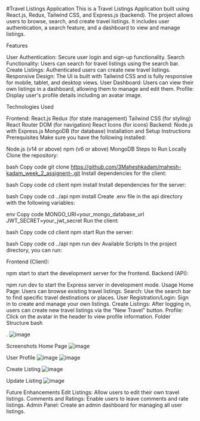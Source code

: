 
#Travel Listings Application
This is a Travel Listings Application built using React.js, Redux, Tailwind CSS, and Express.js (backend). The project allows users to browse, search, and create travel listings. It includes user authentication, a search feature, and a dashboard to view and manage listings.

Features

 User Authentication: Secure user login and sign-up functionality.
 Search Functionality: Users can search for travel listings using the search bar.
 Create Listings: Authenticated users can create new travel listings.
 Responsive Design: The UI is built with Tailwind CSS and is fully responsive for mobile, tablet, and desktop views.
 User Dashboard: Users can view their own listings in a dashboard, allowing them to manage and edit them.
 Profile: Display user's profile details including an avatar image.

 
Technologies Used

Frontend:
React.js
Redux (for state management)
Tailwind CSS (for styling)
React Router DOM (for navigation)
React Icons (for icons)
Backend:
Node.js with Express.js
MongoDB (for database)
Installation and Setup Instructions
Prerequisites
Make sure you have the following installed:

Node.js (v14 or above)
npm (v6 or above)
MongoDB
Steps to Run Locally
Clone the repository:

bash
Copy code
git clone https://github.com/3Maheshkadam/mahesh-kadam_week_2_assignent-.git
Install dependencies for the client:

bash
Copy code
cd client
npm install
Install dependencies for the server:

bash
Copy code
cd ../api
npm install
Create .env file in the api directory with the following variables:

env
Copy code
MONGO_URI=your_mongo_database_url
JWT_SECRET=your_jwt_secret
Run the client:

bash
Copy code
cd client
npm start
Run the server:

bash
Copy code
cd ../api
npm run dev
Available Scripts
In the project directory, you can run:

Frontend (Client):

npm start to start the development server for the frontend.
Backend (API):

npm run dev to start the Express server in development mode.
Usage
Home Page: Users can browse existing travel listings.
Search: Use the search bar to find specific travel destinations or places.
User Registration/Login: Sign in to create and manage your own listings.
Create Listings: After logging in, users can create new travel listings via the "New Travel" button.
Profile: Click on the avatar in the header to view profile information.
Folder Structure
bash



.
![image](https://github.com/user-attachments/assets/f8a69dc2-79bf-4b51-bdf7-99e46f81e495)



Screenshots
Home Page
![image](https://github.com/user-attachments/assets/5c4bf4e3-0873-4ea6-9814-7a61478df060)


User Profile
![image](https://github.com/user-attachments/assets/22e61283-67e7-476b-8cc1-c8413584b114)
![image](https://github.com/user-attachments/assets/abf0893d-8515-486f-8b6a-7c929ddfce9f)


Create Listing
![image](https://github.com/user-attachments/assets/f95c17f8-4944-4fc2-8a93-41e78ca1c2bd)

Update Listing ![image](https://github.com/user-attachments/assets/5ba15aa9-2d6c-4f9d-bcf9-735a104bf488)


Future Enhancements
Edit Listings: Allow users to edit their own travel listings.
Comments and Ratings: Enable users to leave comments and rate listings.
Admin Panel: Create an admin dashboard for managing all user listings.
